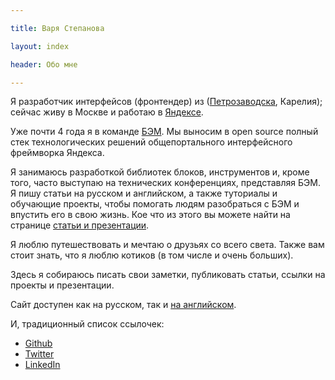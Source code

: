 ```yaml
---

title: Варя Степанова

layout: index

header: Обо мне

---
```


Я разработчик интерфейсов (фронтендер) из
([Петрозаводска](http://maps.yandex.ru/-/CVR3n8za),
Карелия); сейчас живу в Москве и работаю в
[Яндексе](http://company.yandex.ru/).<br/>

Уже почти 4 года я в команде [БЭМ](http://bem.info/).
Мы выносим в open source полный стек технологических решений общепортального
интерфейсного фреймворка Яндекса.

Я занимаюсь разработкой библиотек блоков, инструментов и, кроме того, часто
выступаю на технических конференциях, представляя БЭМ. Я пишу статьи на русском
и английском, а также туториалы и обучающие проекты, чтобы помогать людям
разобраться с БЭМ и впустить его в свою жизнь.
Кое что из этого вы можете найти на странице [статьи и презентации](content/).

Я люблю путешествовать и мечтаю о друзьях со всего света. Также вам стоит знать,
что я люблю котиков (в том числе и очень больших).

Здесь я собираюсь писать свои заметки, публиковать статьи, ссылки на проекты и
презентации.

Сайт доступен как на русском, так и [на английском](/).

И, традиционный список ссылочек:

 * [Github](https://github.com/toivonen)
 * [Twitter](https://twitter.com/toivonens)
 * [LinkedIn](http://www.linkedin.com/pub/varvara-stepanova/30/72a/96b)
